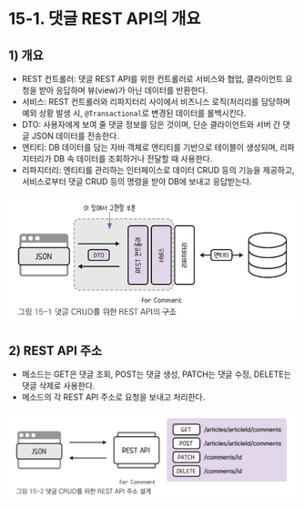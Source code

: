 # 15-1. 댓글 REST API의 개요
## 1) 개요
- REST 컨트롤러: 댓글 REST API를 위한 컨트롤러로 서비스와 협업, 클라이언트 요청을 받아 응답하며 뷰(view)가 아닌 데이터를 반환한다.
- 서비스: REST 컨트롤러와 리파지터리 사이에서 비즈니스 로직(처리리를 담당하며 예외 상황 발생 시, `@Transactional`로 변경된 데이터를 롤백시킨다.
- DTO: 사용자에게 보여 줄 댓글 정보를 담은 것이며, 단순 클라이언트와 서버 간 댓글 JSON 데이터를 전송한다.
- 엔티티: DB 데이터를 담는 자바 객체로 엔티티를 기반으로 테이블이 생성되며, 리파지터리가 DB 속 데이터를 조회하거나 전달할 때 사용한다.
- 리파지터리: 엔티티를 관리하는 인터페이스로 데이터 CRUD 등의 기능을 제공하고, 서비스로부터 댓글 CRUD 등의 명령을 받아 DB에 보내고 응답받는다.

![댓글 CRUD를 위한 REST API의 구조](/media/서적/코딩%20자율학습%20스프링부트3%20자바%20백엔드%20개발%20입문/Part%204.%20댓글%20CRUD%20만들기/15.%20댓글%20컨트롤러와%20서비스%20만들기/댓글%20CRUD를%20위한%20REST%20API의%20구조.png)

## 2) REST API 주소
- 메소드는 GET은 댓글 조회, POST는 댓글 생성, PATCH는 댓글 수정, DELETE는 댓글 삭제로 사용한다.
- 메소드의 각 REST API 주소로 요청을 보내고 처리한다.

![댓글 CRUD를 위한 REST API 주소 설계](/media/서적/코딩%20자율학습%20스프링부트3%20자바%20백엔드%20개발%20입문/Part%204.%20댓글%20CRUD%20만들기/15.%20댓글%20컨트롤러와%20서비스%20만들기/댓글%20CRUD를%20위한%20REST%20API%20주소%20설계.png)
